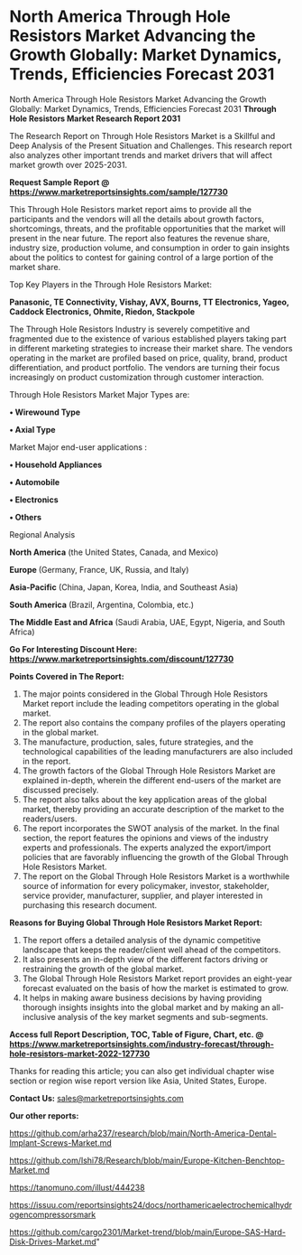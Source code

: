 # North America Through Hole Resistors Market Advancing the Growth Globally: Market Dynamics, Trends, Efficiencies Forecast 2031
 North America Through Hole Resistors Market Advancing the Growth Globally: Market Dynamics, Trends, Efficiencies Forecast 2031
<strong>Through Hole Resistors Market Research Report 2031</strong>

The Research Report on Through Hole Resistors Market is a Skillful and Deep Analysis of the Present Situation and Challenges. This research report also analyzes other important trends and market drivers that will affect market growth over 2025-2031.

<strong>Request Sample Report @ <a href=https://www.marketreportsinsights.com/sample/127730>https://www.marketreportsinsights.com/sample/127730</a></strong>

This Through Hole Resistors market report aims to provide all the participants and the vendors will all the details about growth factors, shortcomings, threats, and the profitable opportunities that the market will present in the near future. The report also features the revenue share, industry size, production volume, and consumption in order to gain insights about the politics to contest for gaining control of a large portion of the market share.

Top Key Players in the Through Hole Resistors Market:

<strong>Panasonic, TE Connectivity, Vishay, AVX, Bourns, TT Electronics, Yageo, Caddock Electronics, Ohmite, Riedon, Stackpole</strong>

The Through Hole Resistors Industry is severely competitive and fragmented due to the existence of various established players taking part in different marketing strategies to increase their market share. The vendors operating in the market are profiled based on price, quality, brand, product differentiation, and product portfolio. The vendors are turning their focus increasingly on product customization through customer interaction.

Through Hole Resistors Market Major Types are:

<strong>• Wirewound Type

• Axial Type</strong>

Market Major end-user applications :

<strong>• Household Appliances

• Automobile

• Electronics

• Others</strong>

Regional Analysis

</u><strong><b>North America</b></strong> (the United States, Canada, and Mexico)

<strong><b>Europe </b></strong>(Germany, France, UK, Russia, and Italy)

<strong><b>Asia-Pacific</b></strong> (China, Japan, Korea, India, and Southeast Asia)

<strong><b>South America</b></strong> (Brazil, Argentina, Colombia, etc.)

<strong><b>The Middle East and Africa</b></strong> (Saudi Arabia, UAE, Egypt, Nigeria, and South Africa)

<strong>Go For Interesting Discount Here: <a href=https://www.marketreportsinsights.com/discount/127730>https://www.marketreportsinsights.com/discount/127730</a></strong>

<strong>Points Covered in The Report:</strong>
<ol>
  <li>The major points considered in the Global Through Hole Resistors Market report include the leading competitors operating in the global market.</li>
  <li>The report also contains the company profiles of the players operating in the global market.</li>
  <li>The manufacture, production, sales, future strategies, and the technological capabilities of the leading manufacturers are also included in the report.</li>
  <li>The growth factors of the Global Through Hole Resistors Market are explained in-depth, wherein the different end-users of the market are discussed precisely.</li>
  <li>The report also talks about the key application areas of the global market, thereby providing an accurate description of the market to the readers/users.</li>
  <li>The report incorporates the SWOT analysis of the market. In the final section, the report features the opinions and views of the industry experts and professionals. The experts analyzed the export/import policies that are favorably influencing the growth of the Global Through Hole Resistors Market.</li>
  <li>The report on the Global Through Hole Resistors Market is a worthwhile source of information for every policymaker, investor, stakeholder, service provider, manufacturer, supplier, and player interested in purchasing this research document.</li>
</ol>
<strong>Reasons for Buying Global Through Hole Resistors Market Report:</strong>

<ol>
  <li>The report offers a detailed analysis of the dynamic competitive landscape that keeps the reader/client well ahead of the competitors.</li>
  <li>It also presents an in-depth view of the different factors driving or restraining the growth of the global market.</li>
  <li>The Global Through Hole Resistors Market report provides an eight-year forecast evaluated on the basis of how the market is estimated to grow.</li>
  <li>It helps in making aware business decisions by having providing thorough insights insights into the global market and by making an all-inclusive analysis of the key market segments and sub-segments.</li>
</ol>
<strong>Access full Report Description, TOC, Table of Figure, Chart, etc. @ <a href=https://www.marketreportsinsights.com/industry-forecast/through-hole-resistors-market-2022-127730>https://www.marketreportsinsights.com/industry-forecast/through-hole-resistors-market-2022-127730</a></strong>


Thanks for reading this article; you can also get individual chapter wise section or region wise report version like Asia, United States, Europe.

<strong>Contact Us:</strong>
sales@marketreportsinsights.com

<strong>Our other reports:</strong>

<a href=https://github.com/arha237/research/blob/main/North-America-Dental-Implant-Screws-Market.md>https://github.com/arha237/research/blob/main/North-America-Dental-Implant-Screws-Market.md</a>

<a href=https://github.com/Ishi78/Research/blob/main/Europe-Kitchen-Benchtop-Market.md>https://github.com/Ishi78/Research/blob/main/Europe-Kitchen-Benchtop-Market.md</a>

<a href=https://tanomuno.com/illust/444238>https://tanomuno.com/illust/444238</a>

<a href=https://issuu.com/reportsinsights24/docs/northamericaelectrochemicalhydrogencompressorsmark>https://issuu.com/reportsinsights24/docs/northamericaelectrochemicalhydrogencompressorsmark</a>

<a href=https://github.com/cargo2301/Market-trend/blob/main/Europe-SAS-Hard-Disk-Drives-Market.md>https://github.com/cargo2301/Market-trend/blob/main/Europe-SAS-Hard-Disk-Drives-Market.md</a>"
